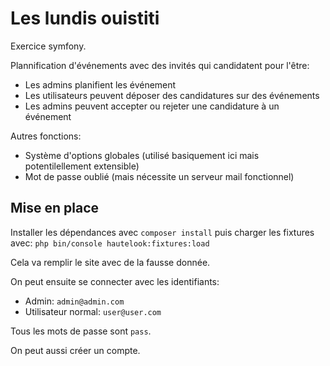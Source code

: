 # Les lundis ouistiti
Exercice symfony.

Plannification d'événements avec des invités qui candidatent pour l'être:
- Les admins planifient les événement
- Les utilisateurs peuvent déposer des candidatures sur des événements
- Les admins peuvent accepter ou rejeter une candidature à un événement

Autres fonctions:
- Système d'options globales (utilisé basiquement ici mais potentilellement extensible)
- Mot de passe oublié (mais nécessite un serveur mail fonctionnel)

## Mise en place
Installer les dépendances avec `composer install` puis charger les fixtures avec:
`php bin/console hautelook:fixtures:load`

Cela va remplir le site avec de la fausse donnée.

On peut ensuite se connecter avec les identifiants:
- Admin: `admin@admin.com`
- Utilisateur normal: `user@user.com`

Tous les mots de passe sont `pass`.

On peut aussi créer un compte.
